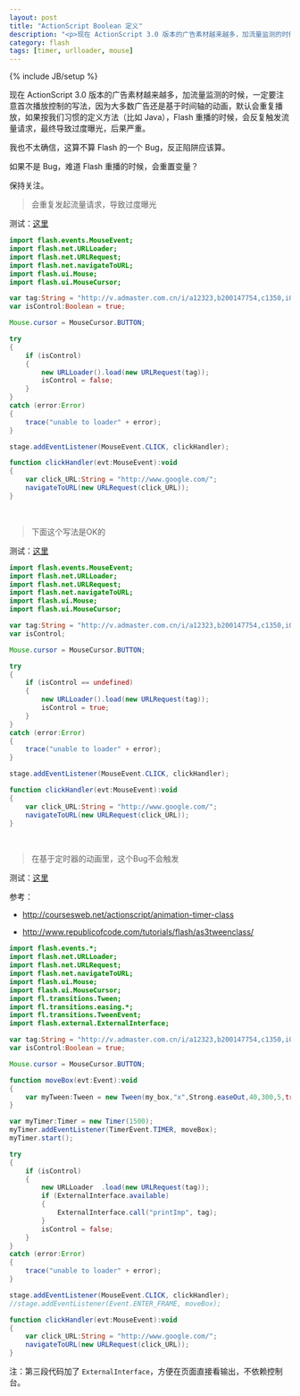 ```yaml
---
layout: post
title: "ActionScript Boolean 定义"
description: "<p>现在 ActionScript 3.0 版本的广告素材越来越多，加流量监测的时候，一定要注意首次播放控制的写法，因为大多数广告还是基于时间轴的动画，默认会重复播放，如果按我们习惯的定义方法（比如 Java），Flash 重播的时候，会反复触发流量请求，最终导致过度曝光，后果严重。</p><p>我也不太确信，这算不算 Flash 的一个 Bug，反正陷阱应该算。</p><p>如果不是 Bug，难道 Flash 重播的时候，会重置变量？</p>"
category: flash
tags: [timer, urlloader, mouse]
---
```

{% include JB/setup %}

现在 ActionScript 3.0 版本的广告素材越来越多，加流量监测的时候，一定要注意首次播放控制的写法，因为大多数广告还是基于时间轴的动画，默认会重复播放，如果按我们习惯的定义方法（比如 Java），Flash 重播的时候，会反复触发流量请求，最终导致过度曝光，后果严重。

我也不太确信，这算不算 Flash 的一个 Bug，反正陷阱应该算。

如果不是 Bug，难道 Flash 重播的时候，会重置变量？

保持关注。

<blockquote class="warning">
会重复发起流量请求，导致过度曝光
</blockquote>

测试：[这里](/demo/impbug/test-1.html)

```actionscript
import flash.events.MouseEvent;
import flash.net.URLLoader;
import flash.net.URLRequest;
import flash.net.navigateToURL;
import flash.ui.Mouse;
import flash.ui.MouseCursor;

var tag:String = "http://v.admaster.com.cn/i/a12323,b200147754,c1350,i0,m201,h" + new Date().getTime();
var isControl:Boolean = true;

Mouse.cursor = MouseCursor.BUTTON;

try
{
	if (isControl)
	{
		new URLLoader().load(new URLRequest(tag));
		isControl = false;
	}
}
catch (error:Error)
{
	trace("unable to loader" + error);
}

stage.addEventListener(MouseEvent.CLICK, clickHandler);

function clickHandler(evt:MouseEvent):void
{
	var click_URL:String = "http://www.google.com/";
	navigateToURL(new URLRequest(click_URL));
}
```
<br/>

>下面这个写法是OK的

测试：[这里](/demo/impbug/test-2.html)


```actionscript
import flash.events.MouseEvent;
import flash.net.URLLoader;
import flash.net.URLRequest;
import flash.net.navigateToURL;
import flash.ui.Mouse;
import flash.ui.MouseCursor;

var tag:String = "http://v.admaster.com.cn/i/a12323,b200147754,c1350,i0,m201,h" + new Date().getTime();
var isControl;

Mouse.cursor = MouseCursor.BUTTON;

try
{
	if (isControl == undefined)
	{
		new URLLoader().load(new URLRequest(tag));
		isControl = true;
	}
}
catch (error:Error)
{
	trace("unable to loader" + error);
}

stage.addEventListener(MouseEvent.CLICK, clickHandler);

function clickHandler(evt:MouseEvent):void
{
	var click_URL:String = "http://www.google.com/";
	navigateToURL(new URLRequest(click_URL));
}
```

<br/>

>在基于定时器的动画里，这个Bug不会触发

测试：[这里](/demo/impbug/test-3.html)

参考：

- <http://coursesweb.net/actionscript/animation-timer-class>

- <http://www.republicofcode.com/tutorials/flash/as3tweenclass/>


```actionscript
import flash.events.*;
import flash.net.URLLoader;
import flash.net.URLRequest;
import flash.net.navigateToURL;
import flash.ui.Mouse;
import flash.ui.MouseCursor;
import fl.transitions.Tween;
import fl.transitions.easing.*;
import fl.transitions.TweenEvent;
import flash.external.ExternalInterface;

var tag:String = "http://v.admaster.com.cn/i/a12323,b200147754,c1350,i0,m201,h" + new Date().getTime();
var isControl:Boolean = true;

Mouse.cursor = MouseCursor.BUTTON;

function moveBox(evt:Event):void
{
	var myTween:Tween = new Tween(my_box,"x",Strong.easeOut,40,300,5,true);
}

var myTimer:Timer = new Timer(1500);
myTimer.addEventListener(TimerEvent.TIMER, moveBox);
myTimer.start();

try
{
	if (isControl)
	{
		new URLLoader  .load(new URLRequest(tag));
		if (ExternalInterface.available)
		{
			ExternalInterface.call("printImp", tag);
		}
		isControl = false;
	}
}
catch (error:Error)
{
	trace("unable to loader" + error);
}

stage.addEventListener(MouseEvent.CLICK, clickHandler);
//stage.addEventListener(Event.ENTER_FRAME, moveBox);

function clickHandler(evt:MouseEvent):void
{
	var click_URL:String = "http://www.google.com/";
	navigateToURL(new URLRequest(click_URL));
}
```

注：第三段代码加了 `ExternalInterface`，方便在页面直接看输出，不依赖控制台。